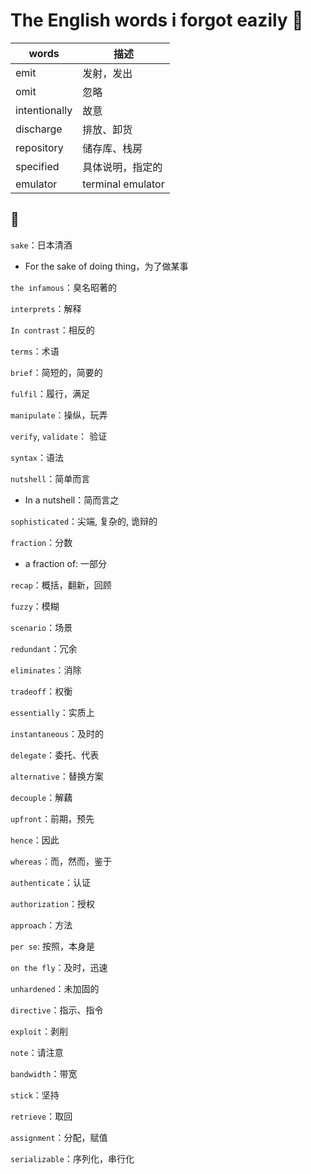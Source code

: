 # The English words i forgot eazily :poop:

| words         | 描述              |
| ------------- | ----------------- |
| emit          | 发射，发出        |
| omit          | 忽略              |
| intentionally | 故意              |
| discharge     | 排放、卸货        |
| repository    | 储存库、栈房      |
| specified     | 具体说明，指定的  |
| emulator      | terminal emulator |

## 💩

`sake`：日本清酒

- For the sake of doing thing，为了做某事

`the infamous`：臭名昭著的

`interprets`：解释

`In contrast`：相反的

`terms`：术语

`brief`：简短的，简要的

`fulfil`：履行，满足

`manipulate`：操纵，玩弄

`verify`, `validate`： 验证

`syntax`：语法

`nutshell`：简单而言

- In a nutshell：简而言之

`sophisticated`：尖端, 复杂的, 诡辩的

`fraction`：分数

- a fraction of: 一部分

`recap`：概括，翻新，回顾

`fuzzy`：模糊

`scenario`：场景

`redundant`：冗余

`eliminates`：消除

`tradeoff`：权衡

`essentially`：实质上

`instantaneous`：及时的

`delegate`：委托、代表

`alternative`：替换方案

`decouple`：解藕

`upfront`：前期，预先

`hence`：因此

`whereas`：而，然而，鉴于

`authenticate`：认证

`authorization`：授权

`approach`：方法

`per se`: 按照，本身是

`on the fly`：及时，迅速

`unhardened`：未加固的

`directive`：指示、指令

`exploit`：剥削

`note`：请注意

`bandwidth`：带宽

`stick`：坚持

`retrieve`：取回

`assignment`：分配，赋值

`serializable`：序列化，串行化
